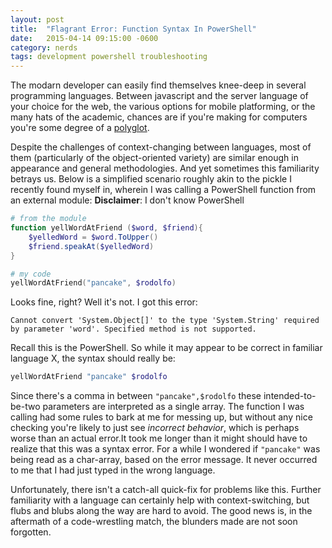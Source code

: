 ```yaml
---
layout: post
title:  "Flagrant Error: Function Syntax In PowerShell"
date:   2015-04-14 09:15:00 -0600
category: nerds
tags: development powershell troubleshooting
---
```


The modarn developer can easily find themselves knee-deep in several programming languages. Between javascript and the server language of your choice for the web, the various options for mobile platforming, or the many hats of the academic, chances are if you're making for computers you're some degree of a [polyglot](http://en.wikipedia.org/wiki/Polyglotism).

Despite the challenges of context-changing between languages, most of them (particularly of the object-oriented variety) are similar enough in appearance and general methodologies. And yet sometimes this familiarity betrays us. Below is a simplified scenario roughly akin to the pickle I recently found myself in, wherein I was calling a PowerShell function from an external module:
**Disclaimer**: I don't know PowerShell

<!--more-->

```powershell
# from the module
function yellWordAtFriend ($word, $friend){
    $yelledWord = $word.ToUpper()
    $friend.speakAt($yelledWord)
}

# my code
yellWordAtFriend("pancake", $rodolfo)
```
Looks fine, right? Well it's not. I got this error:
```
Cannot convert 'System.Object[]' to the type 'System.String' required by parameter 'word'. Specified method is not supported.
```
Recall this is the PowerShell. So while it may appear to be correct in familiar language X, the syntax should really be:
```powershell
yellWordAtFriend "pancake" $rodolfo
```
Since there's a comma in between `"pancake",$rodolfo` these intended-to-be-two parameters are interpreted as a single array. The function I was calling had some rules to bark at me for messing up, but without any nice checking you're likely to just see *incorrect behavior*, which is perhaps worse than an actual error.It took me longer than it might should have to realize that this was a syntax error. For a while I wondered if `"pancake"` was being read as a char-array, based on the error message. It never occurred to me that I had just typed in the wrong language.

Unfortunately, there isn't a catch-all quick-fix for problems like this. Further familiarity with a language can certainly help with context-switching, but flubs and blubs along the way are hard to avoid. The good news is, in the aftermath of a code-wrestling match, the blunders made are not soon forgotten.

